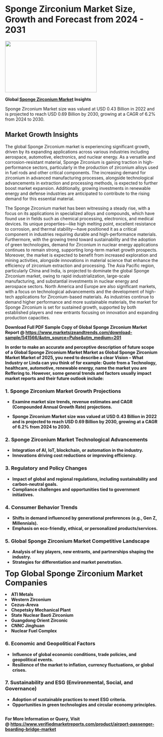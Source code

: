 <H1>Sponge Zirconium Market Size, Growth and Forecast from 2024 - 2031</H1><img class="aligncenter size-medium wp-image-584254" src="https://thirdeyenews.in/wp-content/uploads/2024/09/Global-Market-Research-300x168.jpeg" alt="" width="300" height="168" /><p><strong>Global&nbsp;<a href="https://www.marketsizeandtrends.com/download-sample/541566/&amp;utm_source=Pulse&amp;utm_medium=201">Sponge Zirconium Market</a> Insights</strong></p><p>Sponge Zirconium Market size was valued at USD 0.43 Billion in 2022 and is projected to reach USD 0.69 Billion by 2030, growing at a CAGR of 6.2% from 2024 to 2030.</p><p><h2>Market Growth Insights</h2> <p>The global Sponge Zirconium market is experiencing significant growth, driven by its expanding applications across various industries including aerospace, automotive, electronics, and nuclear energy. As a versatile and corrosion-resistant material, Sponge Zirconium is gaining traction in high-performance sectors, particularly in the production of zirconium alloys used in fuel rods and other critical components. The increasing demand for zirconium in advanced manufacturing processes, alongside technological advancements in extraction and processing methods, is expected to further boost market expansion. Additionally, growing investments in renewable energy and defense industries are anticipated to contribute to the rising demand for this essential material.</p> <p><strong></strong></p> <p>The Sponge Zirconium market has been witnessing a steady rise, with a focus on its applications in specialized alloys and compounds, which have found use in fields such as chemical processing, electronics, and medical devices. Its unique properties—like high melting point, excellent resistance to corrosion, and thermal stability—have positioned it as a critical component in industries requiring durable and high-performance materials. Furthermore, with the growing trend toward sustainability and the adoption of green technologies, demand for Zirconium in nuclear energy applications continues to remain strong, supporting long-term market growth prospects. Moreover, the market is expected to benefit from increased exploration and mining activities, alongside innovations in material science that enhance the efficiency of zirconium extraction and processing. The Asia Pacific region, particularly China and India, is projected to dominate the global Sponge Zirconium market, owing to rapid industrialization, large-scale manufacturing, and substantial investments in nuclear energy and aerospace sectors. North America and Europe are also significant markets, with a focus on technological advancements and the development of high-tech applications for Zirconium-based materials. As industries continue to demand higher performance and more sustainable materials, the market for Sponge Zirconium is set for sustained growth, supported by both established players and new entrants focusing on innovation and expanding production capacities. <p><strong></p><p><span class=""><strong>Download Full PDF Sample Copy of Global Sponge Zirconium Market Report</strong> @ <a href="https://www.marketsizeandtrends.com/download-sample/541566/&amp;utm_source=Pulse&amp;utm_medium=201" target="_blank">https://www.marketsizeandtrends.com/download-sample/541566/&amp;utm_source=Pulse&amp;utm_medium=201</a></span></p><p>In order to make an accurate and perceptive description of future scope of a Global&nbsp;Sponge Zirconium Market Market as Global&nbsp;Sponge Zirconium Market Market of 2025, you need to describe a clear Vision &ndash; What Industry or Linda can you think of for example: Quote from a Technology, healthcare, automotive, renewable energy, name the market you are Reffering to. However, some general trends and factors usually impact market reports and their future outlook include:</p><h3>1.&nbsp;<strong>Sponge Zirconium Market Growth Projections</strong></h3><ul><li>Examine market size trends, revenue estimates and CAGR (Compounded Annual Growth Rate) projections.</li><li><p>Sponge Zirconium Market size was valued at USD 0.43 Billion in 2022 and is projected to reach USD 0.69 Billion by 2030, growing at a CAGR of 6.2% from 2024 to 2030.</p></li></ul><h3>2.&nbsp;<strong>Sponge Zirconium Market Technological Advancements</strong></h3><ul><li>Integration of AI, IoT, blockchain, or automation in the industry.</li><li>Innovations driving cost reductions or improving efficiency.</li></ul><h3>3.&nbsp;<strong>Regulatory and Policy Changes</strong></h3><ul><li>Impact of global and regional regulations, including sustainability and carbon-neutral goals.</li><li>Compliance challenges and opportunities tied to government initiatives.</li></ul><h3>4.&nbsp;<strong>Consumer Behavior Trends</strong></h3><ul><li>Shifts in demand influenced by generational preferences (e.g., Gen Z, Millennials).</li><li>Emphasis on eco-friendly, ethical, or personalized products/services.</li></ul><h3>5.&nbsp;<strong>Global Sponge Zirconium Market Competitive Landscape</strong></h3><ul><li>Analysis of key players, new entrants, and partnerships shaping the industry.</li><li>Strategies for differentiation and market penetration.</li></ul><p data-pm-slice="1 1 []"><span style="color: inherit; font-family: inherit; font-size: 25px;">Top Global Sponge Zirconium Market Companies</span></p><div class="" data-test-id=""><p><li>ATI Metals</li><li> Western Zirconium</li><li> Cezus-Areva</li><li> Chepetsky Mechanical Plant</li><li> State Nuclear Baoti Zirconium</li><li> Guangdong Orient Zirconic</li><li> CNNC Jinghuan</li><li> Nuclear Fuel Complex</li></p></div><h3>6.&nbsp;<strong>Economic and Geopolitical Factors</strong></h3><ul><li>Influence of global economic conditions, trade policies, and geopolitical events.</li><li>Resilience of the market to inflation, currency fluctuations, or global crises.</li></ul><h3>7.&nbsp;<strong>Sustainability and ESG (Environmental, Social, and Governance)</strong></h3><ul><li>Adoption of sustainable practices to meet ESG criteria.</li><li>Opportunities in green technologies and circular economy principles.</li></ul><h2><strong style="font-size: 14px;">For More Information or Query, Visit @&nbsp;</strong><a style="background-color: #ffffff; font-size: 14px;" href="https://www.marketsizeandtrends.com/report/sponge-zirconium-market/" target="_blank">https://www.verifiedmarketreports.com/product/airport-passenger-boarding-bridge-market</a></h2>
